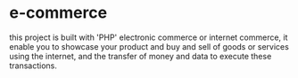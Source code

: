 # e-commerce
this project is built with 'PHP'  electronic commerce or internet commerce, it enable you to showcase your product and  buy and sell of goods or services using the internet, and the transfer of money and data to execute these transactions.
